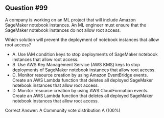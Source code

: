 ## Question #99

A company is working on an ML project that will include Amazon SageMaker notebook instances. An ML engineer must ensure that the SageMaker notebook instances do not allow root access.

Which solution will prevent the deployment of notebook instances that allow root access?

- A. Use IAM condition keys to stop deployments of SageMaker notebook instances that allow root access.
- B. Use AWS Key Management Service (AWS KMS) keys to stop deployments of SageMaker notebook instances that allow root access.
- C. Monitor resource creation by using Amazon EventBridge events. Create an AWS Lambda function that deletes all deployed SageMaker notebook instances that allow root access.
- D. Monitor resource creation by using AWS CloudFormation events. Create an AWS Lambda function that deletes all deployed SageMaker notebook instances that allow root access. 

Correct Answer: 
A Community vote distribution A (100%)